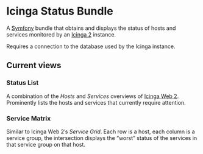 # Icinga Status Bundle

A [Symfony](https://symfony.com/) bundle that obtains and displays the status of hosts and services monitored by an
[Icinga 2](https://www.icinga.com/products/icinga-2/) instance.

Requires a connection to the database used by the Icinga instance.

## Current views

### Status List

A combination of the *Hosts* and *Services* overviews of [Icinga Web 2](https://www.icinga.com/products/icinga-web-2/).
Prominently lists the hosts and services that currently require attention.

### Service Matrix

Similar to Icinga Web 2’s *Service Grid*. Each row is a host, each column is a service group, the intersection displays
the “worst” status of the services in that service group on that host.

